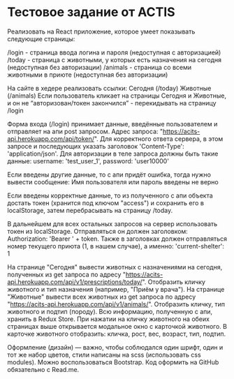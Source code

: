 # Тестовое задание от ACTIS

Реализовать на React приложение, которое умеет показывать следующие страницы:

/login - страница ввода логина и пароля (недоступная с авторизацией)
/today - страница с животными, у которых есть назначения на сегодня (недоступная без авторизации)
/animals - страница со всеми животными в приюте (недоступная без авторизации)

На сайте в хедере реализовать ссылки:
Сегодня (/today)
Животные (/animals)
Если пользователь кликает на страницы Сегодня и Животные, и он не “авторизован/токен закончился” - перекидывать на страницу /login

Форма входа (/login) принимает данные, введённые пользователем и отправляет на апи post запросом. Адрес запроса: "https://acits-api.herokuapp.com/api/token/". Для корректного ответа сервера, в этом запросе и последующих указать заголовок 'Content-Type': 'application/json'. Для авторизации в теле запроса должны быть такие данные:
username: 'test_user_1',
password: 'user10000'

Если введены другие данные, то с апи придёт ошибка, тогда нужно вывести сообщение:
Имя пользователя или пароль введены не верно

Если введены корректные данные, то из полученного с апи объекта достать токен (хранится под ключом "access") и сохранить его в localStorage, затем перебрасывать на страницу /today.

В дальнейшем для всех остальных запросов на сервер использовать токен из localStorage. Отправляться он должен заголовком: Authorization: 'Bearer ' + token. Также в заголовках должен отправляться номер текущего приюта (1, в нашем случае), а именно: 'current-shelter': 1

На странице "Сегодня" вывести животных с назначениями на сегодня, полученных из get запроса по адресу "https://acits-api.herokuapp.com/api/v1/prescriptions/today/". Отобразить кличку животного и тип назначения (например, "Приём у врача").
На странице "Животные" вывести всех животных из get запроса по адресу "https://acits-api.herokuapp.com/api/v1/animals/". Отобразить кличку, тип животного и подтип (породу).
Всю информацию, полученную с апи, хранить в Redux Store.
При нажатии на кличку животного на обеих страницах выше открывается модальное окно с карточкой животного. В карточке животного отобразить: кличка, рост, вес, возраст, тип, подтип.

Оформление (дизайн) — важно, чтобы соблюдался один шрифт, один и тот же набор цветов, стили написаны на scss (использовать css modules). Можно воспользоваться Bootstrap.
Код оформить на GitHub обязательно с Read.me.
